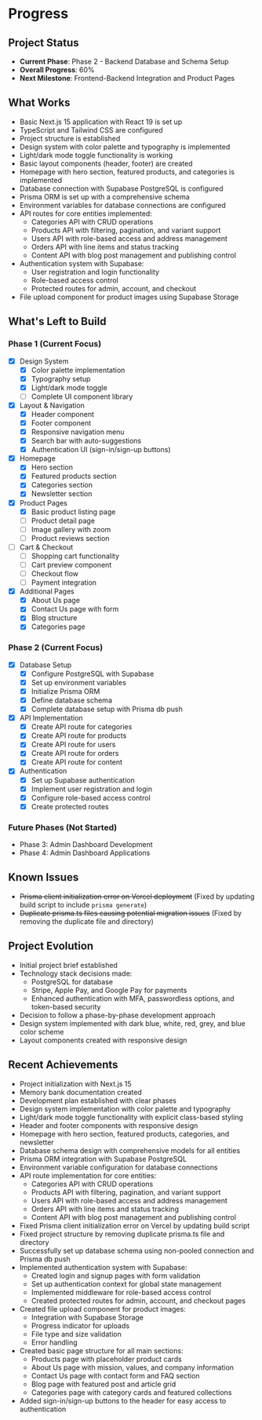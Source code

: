 # Progress

## Project Status
- **Current Phase**: Phase 2 - Backend Database and Schema Setup
- **Overall Progress**: 60%
- **Next Milestone**: Frontend-Backend Integration and Product Pages

## What Works
- Basic Next.js 15 application with React 19 is set up
- TypeScript and Tailwind CSS are configured
- Project structure is established
- Design system with color palette and typography is implemented
- Light/dark mode toggle functionality is working
- Basic layout components (header, footer) are created
- Homepage with hero section, featured products, and categories is implemented
- Database connection with Supabase PostgreSQL is configured
- Prisma ORM is set up with a comprehensive schema
- Environment variables for database connections are configured
- API routes for core entities implemented:
  - Categories API with CRUD operations
  - Products API with filtering, pagination, and variant support
  - Users API with role-based access and address management
  - Orders API with line items and status tracking
  - Content API with blog post management and publishing control
- Authentication system with Supabase:
  - User registration and login functionality
  - Role-based access control
  - Protected routes for admin, account, and checkout
- File upload component for product images using Supabase Storage

## What's Left to Build
### Phase 1 (Current Focus)
- [x] Design System
  - [x] Color palette implementation
  - [x] Typography setup
  - [x] Light/dark mode toggle
  - [ ] Complete UI component library
- [x] Layout & Navigation
  - [x] Header component
  - [x] Footer component
  - [x] Responsive navigation menu
  - [x] Search bar with auto-suggestions
  - [x] Authentication UI (sign-in/sign-up buttons)
- [x] Homepage
  - [x] Hero section
  - [x] Featured products section
  - [x] Categories section
  - [x] Newsletter section
- [x] Product Pages
  - [x] Basic product listing page
  - [ ] Product detail page
  - [ ] Image gallery with zoom
  - [ ] Product reviews section
- [ ] Cart & Checkout
  - [ ] Shopping cart functionality
  - [ ] Cart preview component
  - [ ] Checkout flow
  - [ ] Payment integration
- [x] Additional Pages
  - [x] About Us page
  - [x] Contact Us page with form
  - [x] Blog structure
  - [x] Categories page

### Phase 2 (Current Focus)
- [x] Database Setup
  - [x] Configure PostgreSQL with Supabase
  - [x] Set up environment variables
  - [x] Initialize Prisma ORM
  - [x] Define database schema
  - [x] Complete database setup with Prisma db push
- [x] API Implementation
  - [x] Create API route for categories
  - [x] Create API route for products
  - [x] Create API route for users
  - [x] Create API route for orders
  - [x] Create API route for content
- [x] Authentication
  - [x] Set up Supabase authentication
  - [x] Implement user registration and login
  - [x] Configure role-based access control
  - [x] Create protected routes

### Future Phases (Not Started)
- Phase 3: Admin Dashboard Development
- Phase 4: Admin Dashboard Applications

## Known Issues
- ~~Prisma client initialization error on Vercel deployment~~ (Fixed by updating build script to include `prisma generate`)
- ~~Duplicate prisma.ts files causing potential migration issues~~ (Fixed by removing the duplicate file and directory)

## Project Evolution
- Initial project brief established
- Technology stack decisions made:
  - PostgreSQL for database
  - Stripe, Apple Pay, and Google Pay for payments
  - Enhanced authentication with MFA, passwordless options, and token-based security
- Decision to follow a phase-by-phase development approach
- Design system implemented with dark blue, white, red, grey, and blue color scheme
- Layout components created with responsive design

## Recent Achievements
- Project initialization with Next.js 15
- Memory bank documentation created
- Development plan established with clear phases
- Design system implementation with color palette and typography
- Light/dark mode toggle functionality with explicit class-based styling
- Header and footer components with responsive design
- Homepage with hero section, featured products, categories, and newsletter
- Database schema design with comprehensive models for all entities
- Prisma ORM integration with Supabase PostgreSQL
- Environment variable configuration for database connections
- API route implementation for core entities:
  - Categories API with CRUD operations
  - Products API with filtering, pagination, and variant support
  - Users API with role-based access and address management
  - Orders API with line items and status tracking
  - Content API with blog post management and publishing control
- Fixed Prisma client initialization error on Vercel by updating build script
- Fixed project structure by removing duplicate prisma.ts file and directory
- Successfully set up database schema using non-pooled connection and Prisma db push
- Implemented authentication system with Supabase:
  - Created login and signup pages with form validation
  - Set up authentication context for global state management
  - Implemented middleware for role-based access control
  - Created protected routes for admin, account, and checkout pages
- Created file upload component for product images:
  - Integration with Supabase Storage
  - Progress indicator for uploads
  - File type and size validation
  - Error handling
- Created basic page structure for all main sections:
  - Products page with placeholder product cards
  - About Us page with mission, values, and company information
  - Contact Us page with contact form and FAQ section
  - Blog page with featured post and article grid
  - Categories page with category cards and featured collections
- Added sign-in/sign-up buttons to the header for easy access to authentication
